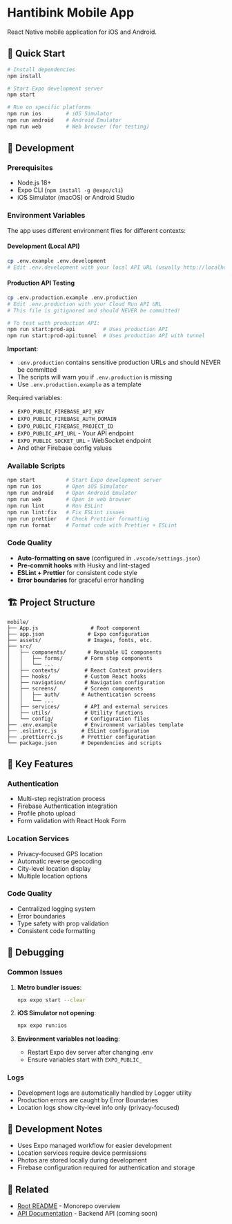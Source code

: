 # Hantibink Mobile App

React Native mobile application for iOS and Android.

## 🚀 Quick Start

```bash
# Install dependencies
npm install

# Start Expo development server
npm start

# Run on specific platforms
npm run ios        # iOS Simulator
npm run android    # Android Emulator
npm run web        # Web browser (for testing)
```

## 📱 Development

### Prerequisites

- Node.js 18+
- Expo CLI (`npm install -g @expo/cli`)
- iOS Simulator (macOS) or Android Studio

### Environment Variables

The app uses different environment files for different contexts:

#### Development (Local API)

```bash
cp .env.example .env.development
# Edit .env.development with your local API URL (usually http://localhost:3000)
```

#### Production API Testing

```bash
cp .env.production.example .env.production
# Edit .env.production with your Cloud Run API URL
# This file is gitignored and should NEVER be committed!

# To test with production API:
npm run start:prod-api         # Uses production API
npm run start:prod-api:tunnel  # Uses production API with tunnel
```

**Important**:

- `.env.production` contains sensitive production URLs and should NEVER be committed
- The scripts will warn you if `.env.production` is missing
- Use `.env.production.example` as a template

Required variables:

- `EXPO_PUBLIC_FIREBASE_API_KEY`
- `EXPO_PUBLIC_FIREBASE_AUTH_DOMAIN`
- `EXPO_PUBLIC_FIREBASE_PROJECT_ID`
- `EXPO_PUBLIC_API_URL` - Your API endpoint
- `EXPO_PUBLIC_SOCKET_URL` - WebSocket endpoint
- And other Firebase config values

### Available Scripts

```bash
npm start          # Start Expo development server
npm run ios        # Open iOS Simulator
npm run android    # Open Android Emulator
npm run web        # Open in web browser
npm run lint       # Run ESLint
npm run lint:fix   # Fix ESLint issues
npm run prettier   # Check Prettier formatting
npm run format     # Format code with Prettier + ESLint
```

### Code Quality

- **Auto-formatting on save** (configured in `.vscode/settings.json`)
- **Pre-commit hooks** with Husky and lint-staged
- **ESLint + Prettier** for consistent code style
- **Error boundaries** for graceful error handling

## 🏗️ Project Structure

```
mobile/
├── App.js                 # Root component
├── app.json              # Expo configuration
├── assets/               # Images, fonts, etc.
├── src/
│   ├── components/       # Reusable UI components
│   │   ├── forms/       # Form step components
│   │   └── ...
│   ├── contexts/        # React Context providers
│   ├── hooks/           # Custom React hooks
│   ├── navigation/      # Navigation configuration
│   ├── screens/         # Screen components
│   │   ├── auth/       # Authentication screens
│   │   └── ...
│   ├── services/        # API and external services
│   ├── utils/           # Utility functions
│   └── config/          # Configuration files
├── .env.example         # Environment variables template
├── .eslintrc.js        # ESLint configuration
├── .prettierrc.js      # Prettier configuration
└── package.json        # Dependencies and scripts
```

## 🔧 Key Features

### Authentication

- Multi-step registration process
- Firebase Authentication integration
- Profile photo upload
- Form validation with React Hook Form

### Location Services

- Privacy-focused GPS location
- Automatic reverse geocoding
- City-level location display
- Multiple location options

### Code Quality

- Centralized logging system
- Error boundaries
- Type safety with prop validation
- Consistent code formatting

## 🐛 Debugging

### Common Issues

1. **Metro bundler issues**:

   ```bash
   npx expo start --clear
   ```

2. **iOS Simulator not opening**:

   ```bash
   npx expo run:ios
   ```

3. **Environment variables not loading**:
   - Restart Expo dev server after changing .env
   - Ensure variables start with `EXPO_PUBLIC_`

### Logs

- Development logs are automatically handled by Logger utility
- Production errors are caught by Error Boundaries
- Location logs show city-level info only (privacy-focused)

## 📝 Development Notes

- Uses Expo managed workflow for easier development
- Location services require device permissions
- Photos are stored locally during development
- Firebase configuration required for authentication and storage

## 🔗 Related

- [Root README](../README.md) - Monorepo overview
- [API Documentation](../docs/api.md) - Backend API (coming soon)
